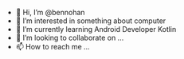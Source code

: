 - 👋 Hi, I’m @bennohan
- 👀 I’m interested in something about computer
- 🌱 I’m currently learning Android Developer Kotlin
- 💞️ I’m looking to collaborate on ...
- 📫 How to reach me ...

<!---
bennohan/bennohan is a ✨ special ✨ repository because its `README.md` (this file) appears on your GitHub profile.
You can click the Preview link to take a look at your changes.
--->
